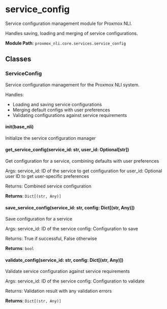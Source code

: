 # service_config

Service configuration management module for Proxmox NLI.

Handles saving, loading and merging of service configurations.

**Module Path**: `proxmox_nli.core.services.service_config`

## Classes

### ServiceConfig

Service configuration management for the Proxmox NLI system.

Handles:
- Loading and saving service configurations
- Merging default configs with user preferences
- Validating configurations against service requirements

#### __init__(base_nli)

Initialize the service configuration manager

#### get_service_config(service_id: str, user_id: Optional[str])

Get configuration for a service, combining defaults with user preferences

Args:
    service_id: ID of the service to get configuration for
    user_id: Optional user ID to get user-specific preferences
    
Returns:
    Combined service configuration

**Returns**: `Dict[(str, Any)]`

#### save_service_config(service_id: str, config: Dict[(str, Any)])

Save configuration for a service

Args:
    service_id: ID of the service
    config: Configuration to save
    
Returns:
    True if successful, False otherwise

**Returns**: `bool`

#### validate_config(service_id: str, config: Dict[(str, Any)])

Validate service configuration against service requirements

Args:
    service_id: ID of the service
    config: Configuration to validate
    
Returns:
    Validation result with any validation errors

**Returns**: `Dict[(str, Any)]`


